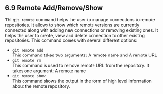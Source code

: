 ## 6.9 Remote Add/Remove/Show
Thi `git remote` command helps the user to manage connections
to remote repositories. It allows to show which remote versions are currently
connected along with adding new connections or removing existing ones.
It helps the user to create, view and delete connection to other existing 
repositories.
This command comes with several different options:
* `git remote add`\
This command takes two arguments: A remote name and A remote URL
* `git remote rm`\
This command is used to remove remote URL from the repository.
It takes one argument: A remote name
* `git remote show`\
This command shows the output in the form of high level information
about the remote repository.
